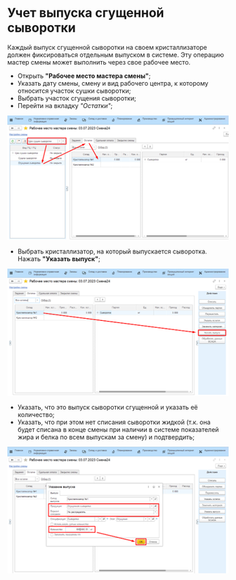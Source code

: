 # Учет выпуска сгущенной сыворотки

Каждый выпуск сгущенной сыворотки на своем кристаллизаторе должен
фиксироваться отдельным выпуском в системе. Эту операцию мастер смены
может выполнить через свое рабочее место.

-   Открыть **"Рабочее место мастера смены"**;
-   Указать дату смены, смену и вид рабочего центра, к которому относится участок сушки сыворотки;
-   Выбрать участок сгущения сыворотки;
-   Перейти на вкладку *"Остатки"*;

![](CondensedWhey.assets/1.png)

-   Выбрать кристаллизатор, на который выпускается сыворотка. Нажать
    **"Указать выпуск"**;

![](CondensedWhey.assets/2.png)

-   Указать, что это выпуск сыворотки сгущенной и указать её количество;    
-   Указать, что при этом нет списания сыворотки жидкой (т.к. она будет
    списана в конце смены при наличии в системе показателей жира и белка
    по всем выпускам за смену) и подтвердить;

![](CondensedWhey.assets/3.png)
